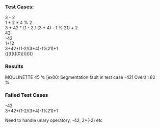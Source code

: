 ### Test Cases:

3 - 2 <br>
1 + 2 * 4 % 2<br>
3 + 42 * (1 - 2 / (3 + 4) - 1 % 21) + 2 <br>
42 <br>
-42 <br> 
1+12 <br>
3+42*(1-2/(3+4)-1%21)+1 <br>
((((((((0))))))))

### Results

MOULINETTE 45 % [ex00: Segmentation fault in test case -42]
Overall 60 %

### Failed Test Cases 

-42 <br> 
3+42*(1-2/(3+4)-1%21)+1 <br>

Need to handle unary operatory, -42, 2+(-2) etc
